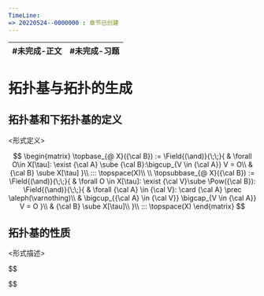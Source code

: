 ```yaml
---
TimeLine: 
=> 20220524--0000000 : 章节已创建
---
```

| #未完成-正文 | #未完成-习题 |
| ------------ | ------------ |

# 拓扑基与拓扑的生成

## 拓扑基和下拓扑基的定义

\<形式定义\>

$$
\begin{matrix}
\topbase_{@ X}({\cal B}) := \Field{(\and)}{\;\;}{
    & \forall O\in X[\tau]: \exist {\cal A} \sube {\cal B}:\bigcup_{V \in {\cal A}} V = O\\
    & {\cal B} \sube X[\tau]
}\\
::: \topspace(X)\\
\\
\topsubbase_{@ X}({\cal B}) := \Field{(\and)}{\;\;}{
    & \forall O \in X[\tau]: \exist {\cal V}\sube \Pow({\cal B}): 
    \Field{(\and)}{\;\;}{
        & \forall {\cal A} \in {\cal V}: \card {\cal A} \prec \aleph(\varnothing)\\
        & \bigcup_{{\cal A} \in {\cal V}} \bigcap_{V \in {\cal A}} V = O
    }\\
    & {\cal B} \sube X[\tau]\\
}\\
::: \topspace(X)
\end{matrix}
$$

## 拓扑基的性质

\<形式描述\>

$$

$$